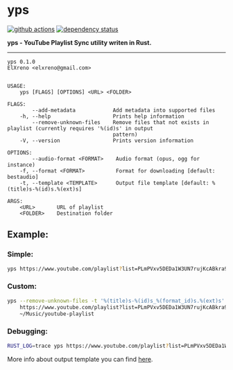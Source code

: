 # yps 

[![github actions](https://github.com/ElXreno/yps/workflows/Rust/badge.svg)](https://github.com/ElXreno/yps/actions)
[![dependency status](https://deps.rs/repo/github/elxreno/yps/status.svg)](https://deps.rs/repo/github/elxreno/yps)

**yps - YouTube Playlist Sync utility writen in Rust.**

---

```
yps 0.1.0
ElXreno <elxreno@gmail.com>


USAGE:
    yps [FLAGS] [OPTIONS] <URL> <FOLDER>

FLAGS:
        --add-metadata            Add metadata into supported files
    -h, --help                    Prints help information
        --remove-unknown-files    Remove files that not exists in playlist (currently requires '%(id)s' in output
                                  pattern)
    -V, --version                 Prints version information

OPTIONS:
        --audio-format <FORMAT>    Audio format (opus, ogg for instance)
    -f, --format <FORMAT>          Format for downloading [default: bestaudio]
    -t, --template <TEMPLATE>      Output file template [default: %(title)s-%(id)s.%(ext)s]

ARGS:
    <URL>       URL of playlist
    <FOLDER>    Destination folder
```

## Example:
### Simple:
```bash
yps https://www.youtube.com/playlist?list=PLmPVxv5DEDa1W3UN7rujKcABkra9k-Jjh ~/Music/youtube-playlist
```

### Custom:
```bash
yps --remove-unknown-files -t '%(title)s-%(id)s_%(format_id)s.%(ext)s' --format bestvideo+bestaudio --add-metadata \ 
    https://www.youtube.com/playlist?list=PLmPVxv5DEDa1W3UN7rujKcABkra9k-Jjh \
    ~/Music/youtube-playlist
```

### Debugging:
```bash
RUST_LOG=trace yps https://www.youtube.com/playlist?list=PLmPVxv5DEDa1W3UN7rujKcABkra9k-Jjh ~/Music/youtube-playlist
```

More info about output template you can find [here](https://github.com/ytdl-org/youtube-dl/blob/master/README.md#output-template).